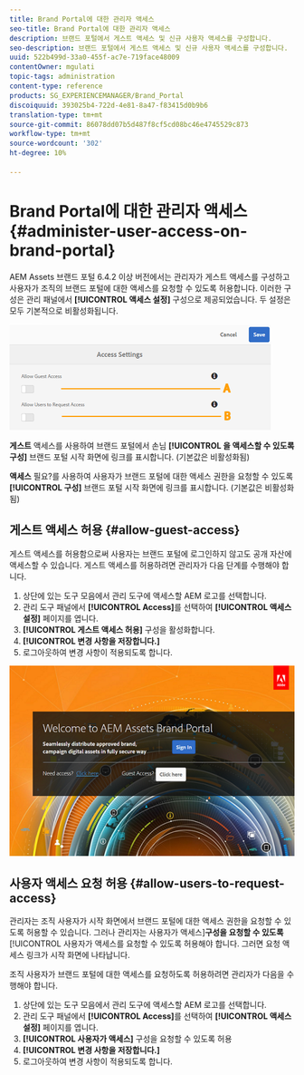 ```yaml
---
title: Brand Portal에 대한 관리자 액세스
seo-title: Brand Portal에 대한 관리자 액세스
description: 브랜드 포털에서 게스트 액세스 및 신규 사용자 액세스를 구성합니다.
seo-description: 브랜드 포털에서 게스트 액세스 및 신규 사용자 액세스를 구성합니다.
uuid: 522b499d-33a0-455f-ac7e-719face48009
contentOwner: mgulati
topic-tags: administration
content-type: reference
products: SG_EXPERIENCEMANAGER/Brand_Portal
discoiquuid: 393025b4-722d-4e81-8a47-f83415d0b9b6
translation-type: tm+mt
source-git-commit: 86078dd07b5d487f8cf5cd08bc46e4745529c873
workflow-type: tm+mt
source-wordcount: '302'
ht-degree: 10%

---
```



# Brand Portal에 대한 관리자 액세스 {#administer-user-access-on-brand-portal}

AEM Assets 브랜드 포털 6.4.2 이상 버전에서는 관리자가 게스트 액세스를 구성하고 사용자가 조직의 브랜드 포털에 대한 액세스를 요청할 수 있도록 허용합니다. 이러한 구성은 관리 패널에서 **[!UICONTROL 액세스 설정]** 구성으로 제공되었습니다. 두 설정은 모두 기본적으로 비활성화됩니다.

![](assets/access-configs.png)

**게스트**   액세스를 사용하여 브랜드 포털에서 손님 **[!UICONTROL 을 액세스할 수 있도록 구성]** 브랜드 포털 시작 화면에 링크를 표시합니다. (기본값은 비활성화됨)

**액세스**   필요?를 사용하여 사용자가 브랜드 포털에 대한 액세스 권한을 요청할 수 있도록  **[!UICONTROL 구성]** 브랜드 포털 시작 화면에 링크를 표시합니다. (기본값은 비활성화됨)

## 게스트 액세스 허용 {#allow-guest-access}

게스트 액세스를 허용함으로써 사용자는 브랜드 포털에 로그인하지 않고도 공개 자산에 액세스할 수 있습니다.
게스트 액세스를 허용하려면 관리자가 다음 단계를 수행해야 합니다.

1. 상단에 있는 도구 모음에서 관리 도구에 액세스할 AEM 로고를 선택합니다.
1. 관리 도구 패널에서 **[!UICONTROL Access]**&#x200B;를 선택하여 **[!UICONTROL 액세스 설정]** 페이지를 엽니다.
1. **[!UICONTROL 게스트 액세스 허용]** 구성을 활성화합니다.
1. **[!UICONTROL 변경 사항을 저장합니다.]**
1. 로그아웃하여 변경 사항이 적용되도록 합니다.

![](assets/bp-welcome-screen.png)

## 사용자 액세스 요청 허용 {#allow-users-to-request-access}

관리자는 조직 사용자가 시작 화면에서 브랜드 포털에 대한 액세스 권한을 요청할 수 있도록 허용할 수 있습니다. 그러나 관리자는 사용자가 액세스&#x200B;]**구성을 요청할 수 있도록**[!UICONTROL &#x200B;사용자가 액세스를 요청할 수 있도록 허용해야 합니다. 그러면 요청 액세스 링크가 시작 화면에 나타납니다.

조직 사용자가 브랜드 포털에 대한 액세스를 요청하도록 허용하려면 관리자가 다음을 수행해야 합니다.

1. 상단에 있는 도구 모음에서 관리 도구에 액세스할 AEM 로고를 선택합니다.
1. 관리 도구 패널에서 **[!UICONTROL Access]**&#x200B;를 선택하여 **[!UICONTROL 액세스 설정]** 페이지를 엽니다.
1. **[!UICONTROL 사용자가 액세스]** 구성을 요청할 수 있도록 허용
1. **[!UICONTROL 변경 사항을 저장합니다.]**
1. 로그아웃하여 변경 사항이 적용되도록 합니다.
